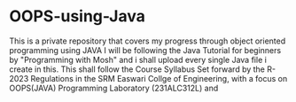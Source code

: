 # OOPS-using-Java
This is a private repository that covers my progress through object oriented programming using JAVA
I will be following the Java Tutorial for beginners by "Programming with Mosh" and i shall upload every single Java file i create in this.
This shall follow the Course Syllabus Set forward by the R-2023 Regulations in the SRM Easwari Collge of Engineering, with a focus on
OOPS(JAVA) Programming Laboratory (231ALC312L) and 
